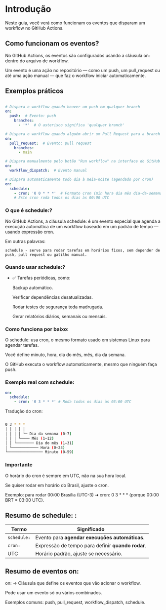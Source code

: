 # Introdução 

Neste guia, você verá como funcionam os eventos que disparam um workflow no GitHub Actions.

## Como funcionam os eventos?

No GitHub Actions, os eventos são configurados usando a cláusula on: dentro do arquivo de workflow.

Um evento é uma ação no repositório — como um push, um pull_request ou até uma ação manual — que faz o workflow iniciar automaticamente.

## Exemplos práticos

```yaml

# Dispara o workflow quando houver um push em qualquer branch
on:
  push:  # Evento: push
    branches: 
      - '*'  # O asterisco significa 'qualquer branch'

# Dispara o workflow quando alguém abrir um Pull Request para a branch main
on:
  pull_request:  # Evento: pull request
    branches:
      - main

# Dispara manualmente pelo botão "Run workflow" na interface do GitHub
on:
  workflow_dispatch:  # Evento manual

# Dispara automaticamente todo dia à meia-noite (agendado por cron)
on:
  schedule:
    - cron: '0 0 * * *'  # Formato cron (min hora dia mês dia-da-semana)
    # Este cron roda todos os dias às 00:00 UTC
```

### O que é schedule:?

No GitHub Actions, a cláusula schedule: é um evento especial que agenda a execução automática de um workflow baseado em um padrão de tempo — usando expressão cron.

Em outras palavras:

    schedule - serve para rodar tarefas em horários fixos, sem depender de push, pull request ou gatilho manual.

### Quando usar schedule:?

- ✅ Tarefas periódicas, como:

    Backup automático.

    Verificar dependências desatualizadas.

    Rodar testes de segurança toda madrugada.

    Gerar relatórios diários, semanais ou mensais.

### Como funciona por baixo:

O schedule: usa cron, o mesmo formato usado em sistemas Linux para agendar tarefas.

Você define minuto, hora, dia do mês, mês, dia da semana.

O GitHub executa o workflow automaticamente, mesmo que ninguém faça push.

###  Exemplo real com schedule:

```yaml
on:
  schedule:
    - cron: '0 3 * * *' # Roda todos os dias às 03:00 UTC

```
Tradução do cron:

```bash

0 3 * * *  
│ │ │ │ │  
│ │ │ │ └─ Dia da semana (0–7)  
│ │ │ └──── Mês (1–12)  
│ │ └──────── Dia do mês (1–31)  
│ └──────────── Hora (0–23)  
└──────────────── Minuto (0–59)

```

### Importante

O horário do cron é sempre em UTC, não na sua hora local.

Se quiser rodar em horário do Brasil, ajuste o cron.

Exemplo: para rodar 00:00 Brasília (UTC-3) ➜ cron: 0 3 * * * (porque 00:00 BRT = 03:00 UTC).

## Resumo de schedule: :

| Termo       | Significado                                       |
| ----------- | ------------------------------------------------- |
| `schedule:` | Evento para **agendar execuções automáticas**.    |
| `cron:`     | Expressão de tempo para definir **quando rodar**. |
| UTC         | Horário padrão, ajuste se necessário.             |

## Resumo de eventos on:

on: → Cláusula que define os eventos que vão acionar o workflow.

Pode usar um evento só ou vários combinados.

Exemplos comuns: push, pull_request, workflow_dispatch, schedule.


